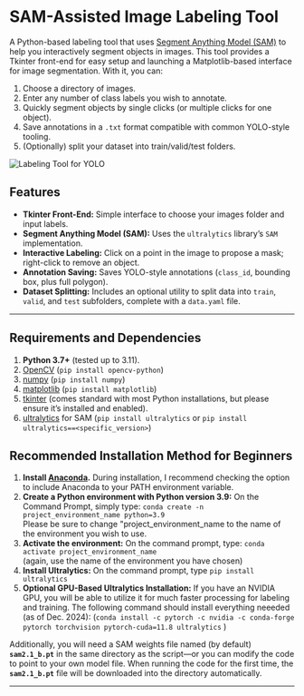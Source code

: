 # SAM-Assisted Image Labeling Tool

A Python-based labeling tool that uses [Segment Anything Model (SAM)](https://github.com/facebookresearch/sam2) to help you interactively segment objects in images. This tool provides a Tkinter front-end for easy setup and launching a Matplotlib-based interface for image segmentation. With it, you can:

1. Choose a directory of images.
2. Enter any number of class labels you wish to annotate.
3. Quickly segment objects by single clicks (or multiple clicks for one object).
4. Save annotations in a `.txt` format compatible with common YOLO-style tooling.
5. (Optionally) split your dataset into train/valid/test folders.

![Labeling Tool for YOLO](https://github.com/user-attachments/assets/45e268f5-b0d6-44b4-b591-d39ed6dc44dc)

## Features

- **Tkinter Front-End:** Simple interface to choose your images folder and input labels.
- **Segment Anything Model (SAM):** Uses the `ultralytics` library’s `SAM` implementation. 
- **Interactive Labeling:** Click on a point in the image to propose a mask; right-click to remove an object.
- **Annotation Saving:** Saves YOLO-style annotations (`class_id`, bounding box, plus full polygon).
- **Dataset Splitting:** Includes an optional utility to split data into `train`, `valid`, and `test` subfolders, complete with a `data.yaml` file.

---

## Requirements and Dependencies

1. **Python 3.7+** (tested up to 3.11).
2. [OpenCV](https://pypi.org/project/opencv-python/) (`pip install opencv-python`)
3. [numpy](https://pypi.org/project/numpy/) (`pip install numpy`)
4. [matplotlib](https://pypi.org/project/matplotlib/) (`pip install matplotlib`)
5. [tkinter](https://docs.python.org/3/library/tkinter.html) (comes standard with most Python installations, but please ensure it’s installed and enabled).
6. [ultralytics](https://pypi.org/project/ultralytics/) for SAM (`pip install ultralytics` or `pip install ultralytics==<specific_version>`)


## Recommended Installation Method for Beginners
1. **Install [Anaconda](https://docs.anaconda.com/anaconda/install/).** During installation, I recommend checking the option to include Anaconda to your PATH environment variable.
2. **Create a Python environment with Python version 3.9:**  On the Command Prompt, simply type:  `conda create -n project_environment_name python=3.9`  
   Please be sure to change "project_environment_name to the name of the environment you wish to use.
3. **Activate the environment:**    On the command prompt, type:   `conda activate project_environment_name`       
   (again, use the name of the environment you have chosen)  
4. **Install Ultralytics:** On the command prompt, type `pip install ultralytics`
5. **Optional GPU-Based Ultralytics Installation:**  If you have an NVIDIA GPU, you will be able to utilize it for much faster processing for labeling and training. The following command should install everything neeeded (as of Dec. 2024): (`conda install -c pytorch -c nvidia -c conda-forge pytorch torchvision pytorch-cuda=11.8 ultralytics`  )    

Additionally, you will need a SAM weights file named (by default) **`sam2.1_b.pt`** in the same directory as the script—or you can modify the code to point to your own model file. When running the code for the first time, the **`sam2.1_b.pt`** file will be downloaded into the directory automatically.

---
